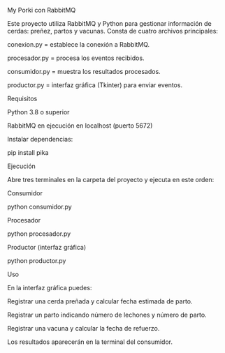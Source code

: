 My Porki con RabbitMQ

Este proyecto utiliza RabbitMQ y Python para gestionar información de cerdas: preñez, partos y vacunas.
Consta de cuatro archivos principales:

conexion.py = establece la conexión a RabbitMQ.

procesador.py = procesa los eventos recibidos.

consumidor.py = muestra los resultados procesados.

productor.py = interfaz gráfica (Tkinter) para enviar eventos.

Requisitos

Python 3.8 o superior

RabbitMQ en ejecución en localhost (puerto 5672)

Instalar dependencias:

pip install pika

Ejecución

Abre tres terminales en la carpeta del proyecto y ejecuta en este orden:

Consumidor

python consumidor.py


Procesador

python procesador.py


Productor (interfaz gráfica)

python productor.py

Uso

En la interfaz gráfica puedes:

Registrar una cerda preñada y calcular fecha estimada de parto.

Registrar un parto indicando número de lechones y número de parto.

Registrar una vacuna y calcular la fecha de refuerzo.

Los resultados aparecerán en la terminal del consumidor.

